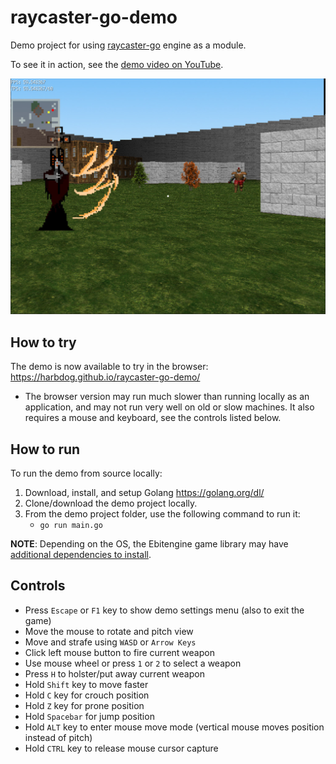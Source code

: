 # raycaster-go-demo

Demo project for using [raycaster-go](https://github.com/harbdog/raycaster-go) engine as a module.

To see it in action, see the [demo video on YouTube](https://www.youtube.com/watch?v=WKVsmkmYN24).

![Screenshot](docs/images/screenshot.jpg?raw=true)

## How to try

The demo is now available to try in the browser: https://harbdog.github.io/raycaster-go-demo/

- The browser version may run much slower than running locally as an application,
  and may not run very well on old or slow machines. It also requires a mouse and keyboard,
  see the controls listed below.

## How to run

To run the demo from source locally:

1. Download, install, and setup Golang https://golang.org/dl/
2. Clone/download the demo project locally.
3. From the demo project folder, use the following command to run it:
    * `go run main.go`

**NOTE**: Depending on the OS, the Ebitengine game library may have
[additional dependencies to install](https://ebitengine.org/en/documents/install.html).

## Controls

* Press `Escape` or `F1` key to show demo settings menu (also to exit the game)
* Move the mouse to rotate and pitch view
* Move and strafe using `WASD` or `Arrow Keys`
* Click left mouse button to fire current weapon
* Use mouse wheel or press `1` or `2` to select a weapon
* Press `H` to holster/put away current weapon
* Hold `Shift` key to move faster
* Hold `C` key for crouch position
* Hold `Z` key for prone position
* Hold `Spacebar` for jump position
* Hold `ALT` key to enter mouse move mode (vertical mouse moves position instead of pitch)
* Hold `CTRL` key to release mouse cursor capture
